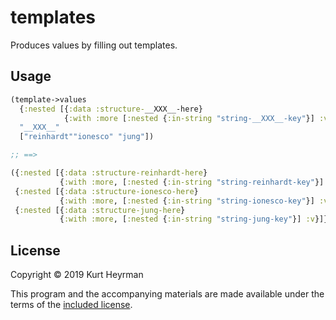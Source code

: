 # templates

Produces values by filling out templates.

## Usage

```clojure
(template->values 
  {:nested [{:data :structure-__XXX__-here}
            {:with :more [:nested {:in-string "string-__XXX__-key"}] :v}]}
  "__XXX__"
  ["reinhardt""ionesco" "jung"])

;; ==>

({:nested [{:data :structure-reinhardt-here}
           {:with :more, [:nested {:in-string "string-reinhardt-key"}] :v}]}
 {:nested [{:data :structure-ionesco-here}
           {:with :more, [:nested {:in-string "string-ionesco-key"}] :v}]}
 {:nested [{:data :structure-jung-here}
           {:with :more, [:nested {:in-string "string-jung-key"}] :v}]})
```
## License

Copyright © 2019 Kurt Heyrman

This program and the accompanying materials are made available under
the terms of the [included license](./LICENSE).
